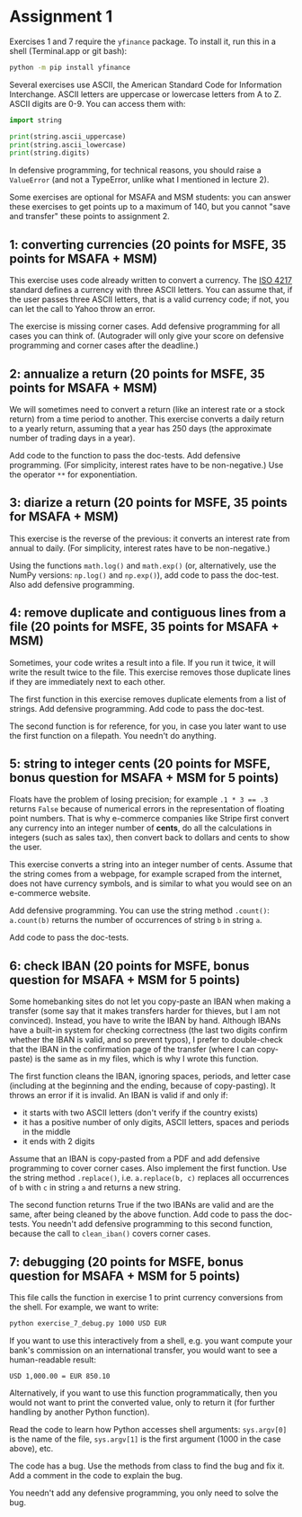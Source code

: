# Assignment 1

Exercises 1 and 7 require the `yfinance` package. To install it, run this in a shell (Terminal.app or git bash):

``` bash
python -m pip install yfinance
```

Several exercises use ASCII, the American Standard Code for Information Interchange. ASCII letters are uppercase or lowercase letters from A to Z. ASCII digits are 0-9. You can access them with:

``` python
import string

print(string.ascii_uppercase)
print(string.ascii_lowercase)
print(string.digits)
```

In defensive programming, for technical reasons, you should raise a `ValueError` (and not a TypeError, unlike what I mentioned in lecture 2).

Some exercises are optional for MSAFA and MSM students: you can answer these exercises to get points up to a maximum of 140, but you cannot "save and transfer" these points to assignment 2.

## 1: converting currencies (20 points for MSFE, 35 points for MSAFA + MSM)

This exercise uses code already written to convert a currency. The [ISO 4217](https://en.wikipedia.org/wiki/ISO_4217) standard defines a currency with three ASCII letters. You can assume that, if the user passes three ASCII letters, that is a valid currency code; if not, you can let the call to Yahoo throw an error.

The exercise is missing corner cases. Add defensive programming for
all cases you can think of. (Autograder will only give your score on
defensive programming and corner cases after the deadline.)

## 2: annualize a return (20 points for MSFE, 35 points for MSAFA + MSM)

We will sometimes need to convert a return (like an interest rate or a stock return) from a time period to another. This exercise converts a daily return to a yearly return, assuming that a year has 250 days (the approximate number of trading days in a year).

Add code to the function to pass the doc-tests. Add defensive programming. (For simplicity, interest rates have to be non-negative.) Use the operator `**` for exponentiation.

## 3: diarize a return (20 points for MSFE, 35 points for MSAFA + MSM)

This exercise is the reverse of the previous: it converts an interest rate from annual to daily. (For simplicity, interest rates have to be non-negative.)

Using the functions `math.log()` and `math.exp()` (or, alternatively, use the NumPy versions: `np.log()` and `np.exp()`), add code to pass the doc-test. Also add defensive programming.

## 4: remove duplicate and contiguous lines from a file (20 points for MSFE, 35 points for MSAFA + MSM)

Sometimes, your code writes a result into a file. If you run it twice, it will write the result twice to the file. This exercise removes those duplicate lines if they are immediately next to each other.

The first function in this exercise removes duplicate elements from a list of strings. Add defensive programming. Add code to pass the doc-test.

The second function is for reference, for you, in case you later want to use the first function on a filepath. You needn't do anything.

## 5: string to integer cents (20 points for MSFE, bonus question for MSAFA + MSM for 5 points)

Floats have the problem of losing precision; for example `.1 * 3 == .3` returns `False` because of numerical errors in the representation of floating point numbers. That is why e-commerce companies like Stripe first convert any currency into an integer number of **cents**, do all the calculations in integers (such as sales tax), then convert back to dollars and cents to show the user.

This exercise converts a string into an integer number of cents. Assume that the string comes from a webpage, for example scraped from the internet, does not have currency symbols, and is similar to what you would see on an e-commerce website.

Add defensive programming. You can use the string method `.count()`: `a.count(b)` returns the number of occurrences of string `b` in string `a`.

Add code to pass the doc-tests.

## 6: check IBAN (20 points for MSFE, bonus question for MSAFA + MSM for 5 points)

Some homebanking sites do not let you copy-paste an IBAN when making a transfer (some say that it makes transfers harder for thieves, but I am not convinced). Instead, you have to write the IBAN by hand. Although IBANs have a built-in system for checking correctness (the last two digits confirm whether the IBAN is valid, and so prevent typos), I prefer to double-check that the IBAN in the confirmation page of the transfer (where I can copy-paste) is the same as in my files, which is why I wrote this function.

The first function cleans the IBAN, ignoring spaces, periods, and letter case (including at the beginning and the ending, because of copy-pasting). It throws an error if it is invalid. An IBAN is valid if and only if:
- it starts with two ASCII letters (don't verify if the country exists)
- it has a positive number of only digits, ASCII letters, spaces and periods in the middle
- it ends with 2 digits

Assume that an IBAN is copy-pasted from a PDF and add defensive programming to cover corner cases. Also implement the first function. Use the string method `.replace()`, i.e. `a.replace(b, c)` replaces all occurrences of `b` with `c` in string `a` and returns a new string.

The second function returns True if the two IBANs are valid and are the same, after being cleaned by the above function. Add code to pass the doc-tests. You needn't add defensive programming to this second function, because the call to `clean_iban()` covers corner cases.

## 7: debugging (20 points for MSFE, bonus question for MSAFA + MSM for 5 points)

This file calls the function in exercise 1 to print currency conversions from the shell. For example, we want to write:

``` bash
python exercise_7_debug.py 1000 USD EUR
```

If you want to use this interactively from a shell, e.g. you want compute your bank's commission on an international transfer, you would want to see a human-readable result:

```
USD 1,000.00 = EUR 850.10
```

Alternatively, if you want to use this function programmatically, then you would not want to print the converted value, only to return it (for further handling by another Python function).

Read the code to learn how Python accesses shell arguments: `sys.argv[0]` is the name of the file, `sys.argv[1]` is the first argument (1000 in the case above), etc.

The code has a bug. Use the methods from class to find the bug and fix it. Add a comment in the code to explain the bug.

You needn't add any defensive programming, you only need to solve the bug.

